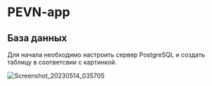 # PEVN-app

## База данных
Для начала необходимо настроить сервер PostgreSQL и создать таблицу в соответсвии с картинкой.

![Screenshot_20230514_035705](https://github.com/l4ySS/PEVN-app/assets/90033305/96832d17-e97f-4a0f-b8ed-31c8eb433a38)
